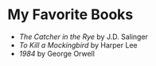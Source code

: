 # My Favorite Books
- *The Catcher in the Rye* by J.D. Salinger
- *To Kill a Mockingbird* by Harper Lee
- *1984* by George Orwell
